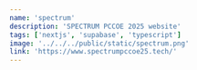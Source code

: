```yaml
---
name: 'spectrum'
description: 'SPECTRUM PCCOE 2025 website'
tags: ['nextjs', 'supabase', 'typescript']
image: '../../../public/static/spectrum.png'
link: 'https://www.spectrumpccoe25.tech/'
---
```

